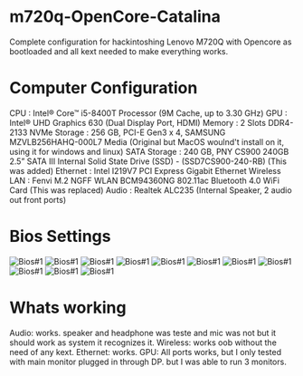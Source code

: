 # m720q-OpenCore-Catalina
Complete configuration for hackintoshing Lenovo M720Q with Opencore as bootloaded and all kext needed to make everything works.

# Computer Configuration
CPU : Intel® Core™ i5-8400T Processor (9M Cache, up to 3.30 GHz)
GPU : Intel® UHD Graphics 630 (Dual Display Port, HDMI)
Memory : 2 Slots DDR4-2133
NVMe Storage : 256 GB, PCI-E Gen3 x 4, SAMSUNG MZVLB256HAHQ-000L7 Media (Original but MacOS woulnd't install on it, using it for windows and linux)
SATA Storage : 240 GB, PNY CS900 240GB 2.5” SATA III Internal Solid State Drive (SSD) - (SSD7CS900-240-RB) (This was added)
Ethernet : Intel I219V7 PCI Express Gigabit Ethernet
Wireless LAN : Fenvi M.2 NGFF WLAN BCM94360NG 802.11ac Bluetooth 4.0 WiFi Card (This was replaced)
Audio : Realtek ALC235 (Internal Speaker, 2 audio out front ports)

# Bios Settings

![Bios#1](https://github.com/tobagin/m720q-OpenCore-Catalina/blob/master/IMG_6292.jpeg)
![Bios#1](https://github.com/tobagin/m720q-OpenCore-Catalina/blob/master/IMG_6293.jpeg)
![Bios#1](https://github.com/tobagin/m720q-OpenCore-Catalina/blob/master/IMG_6294.jpeg)
![Bios#1](https://github.com/tobagin/m720q-OpenCore-Catalina/blob/master/IMG_6295.jpeg)
![Bios#1](https://github.com/tobagin/m720q-OpenCore-Catalina/blob/master/IMG_6296.jpeg)
![Bios#1](https://github.com/tobagin/m720q-OpenCore-Catalina/blob/master/IMG_6297.jpeg)
![Bios#1](https://github.com/tobagin/m720q-OpenCore-Catalina/blob/master/IMG_6298.jpeg)
![Bios#1](https://github.com/tobagin/m720q-OpenCore-Catalina/blob/master/IMG_6299.jpeg)
![Bios#1](https://github.com/tobagin/m720q-OpenCore-Catalina/blob/master/IMG_6300.jpeg)
![Bios#1](https://github.com/tobagin/m720q-OpenCore-Catalina/blob/master/IMG_6302.jpeg)
![Bios#1](https://github.com/tobagin/m720q-OpenCore-Catalina/blob/master/IMG_6303.jpeg)

# Whats working

Audio: works. speaker and headphone was teste and mic was not but it should work as system it recognizes it.
Wireless: works oob without the need of any kext.
Ethernet: works.
GPU: All ports works, but I only tested with main monitor plugged in through DP. but I was able to run 3 monitors.
